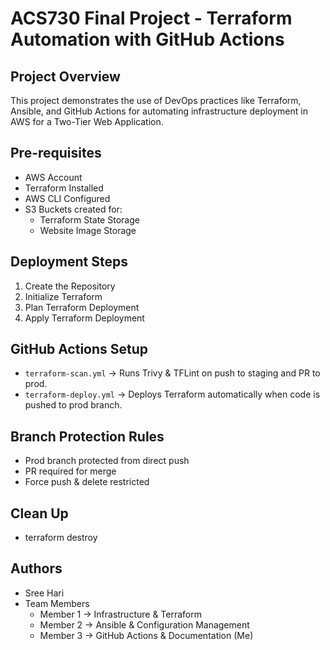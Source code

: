# ACS730 Final Project - Terraform Automation with GitHub Actions

## Project Overview
This project demonstrates the use of DevOps practices like Terraform, Ansible, and GitHub Actions for automating infrastructure deployment in AWS for a Two-Tier Web Application.

## Pre-requisites
- AWS Account
- Terraform Installed
- AWS CLI Configured
- S3 Buckets created for:
  - Terraform State Storage
  - Website Image Storage

## Deployment Steps
1. Create the Repository
2. Initialize Terraform
3. Plan Terraform Deployment
4. Apply Terraform Deployment


## GitHub Actions Setup
- `terraform-scan.yml` → Runs Trivy & TFLint on push to staging and PR to prod.
- `terraform-deploy.yml` → Deploys Terraform automatically when code is pushed to prod branch.

## Branch Protection Rules
- Prod branch protected from direct push
- PR required for merge
- Force push & delete restricted

## Clean Up
- terraform destroy

## Authors
- Sree Hari
- Team Members
  - Member 1 → Infrastructure & Terraform
  - Member 2 → Ansible & Configuration Management
  - Member 3 → GitHub Actions & Documentation (Me)

